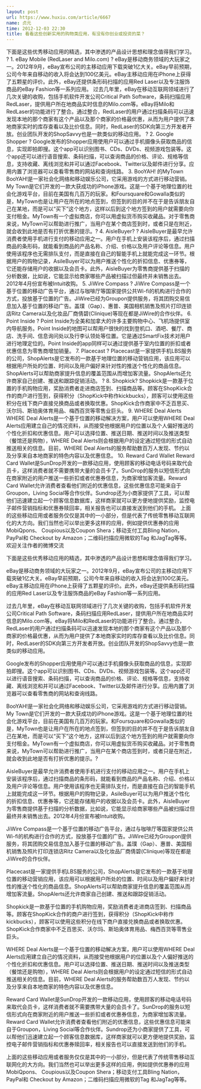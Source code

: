 ```yaml
---
layout: post
url: https://www.huxiu.com/article/6667
name: 贞元
time: 2012-12-03 22:30
title: 看看这些创新实用的购物类应用，有没有你创业或投资的菜？
---
```

下面是这些优秀移动应用的精选，其中渗透的产品设计思想和理念值得我们学习。 ? 1. eBay Mobile (RedLaser and Milo.com) ? eBay是移动商务领域的大玩家之一。2012年9月，eBay宣布公司的主移动应用下载突破1亿大关。eBay早前预期，公司今年来自移动的收入将会达到100亿美元。eBay主移动应用在iPhone上获得了五颗星的评价。此外，eBay还提供条形码扫描的应用Red Laser以及专注服饰商品的eBay Fashion等一系列应用。 过去几年里，eBay在移动互联网领域进行了几次关键的收购，包括手机软件开发公司Critical Path Software，条码扫描应用RedLaser，提供用户所在地商品实时信息的Milo.com等。eBay将Milo和RedLaser的功能进行了整合。通过整合，RedLaser的用户通过扫描条码可以迅速发现本地的那个商家有这个产品以及那个商家的价格最优惠，从而为用户提供了本地商家实时的库存查看以及比价信息。同时，RedLaser的SDK向第三方开发者开放。创业团队开发的ShopSavvy也是一款类似的移动应用。 ? 2. Google Shopper ? Google发布的Shopper应用使用户可以通过手机摄像头获取商品的信息，实现即拍即搜。这个app可以识别图书、CDs、DVDs、视频游戏包装等。这个app还可以进行语音搜索、条码扫描，可以查询商品的价格、评论、规格等信息，支持收藏、离线浏览和并可以通过Facebook、Twitter以及邮件进行分享。应用内置了浏览器可以查看零售商的网站和查询线路。 3. BooYAH! 的MyTown BooYAH!是一家社会化网络和移动娱乐公司，它采用游戏的方式进行移动营销。My Town是它们开发的一款大获成功的iPhone游戏。这是一个基于地理位置的社会化游戏平台，目前在美国有几百万的玩家。和Foursquare和Gowalla类似的是，MyTown也是让用户在所在的地点签到，但签到的目的并不在于是告诉朋友自己在某地，而是可以“买下”这个地方，这样以后到这个地方签到的用户就需要向你支付租金。MyTown有一个虚拟商店，你可以用虚拟货币购买收藏品。对于零售商来说，MyTown可以帮助进行推广，当用户在某个商店签到时，或者只是在附近，就会收到此地是否有打折优惠的提示。? 4. AisleBuyer? ? AisleBuyer是最早允许消费者使用手机进行支付的移动应用之一。用户在手机上安装该程序后，通过扫描商品的条形码，就能看到商品的产品名称、介绍、价格以及用户评论等信息。用户使用该程序也无需排队支付，而是直接在自己的智能手机上就能完成这一环节。根据用户的购物记录，AsileBuyer可以为用户推送个性化的折扣信息、优惠券等，它还能存储用户的收据以及会员卡。此外，AisleBuyer为零售商提供基于扫描的分析数据，比如说，它能显示给商家哪些产品被扫描过但最终并未销售出去。2012年4月份宣布被Intuit收购。 5. JiWire Compass ? JiWire Compass是一个基于位置的移动广告平台，通过与咖啡厅等国家提供公共Wi-fi的机构进行合作的方式，投放基于位置的广告。JiWire已经为Groupon提供服务，将其团购交易信息加入基于位置的移动广告。盖璞（Gap）、惠普、美国相机销售及照片打印连锁店Ritz Camera以及化妆品厂商倩碧(Clinique)等现在都是JiWire的合作伙伴。 6. Point Inside ? Point Inside为全美和加拿大的许多主要购物中心、飞机场提供室内导航服务。Point Inside的地图可以帮用户很快的找到登机口、酒吧、餐厅、商店、洗手间、信息询问处以及行李认领处等位置。它是通过SmartFix技术对用户进行地理定位的。Point Inside的app同样可以通过提供基于室内位置的折扣或者优惠信息为零售商增加销量。 7. Placecast ? Placecast是一家提供手机LBS服务的公司，ShopAlerts是它发布的一款基于地理位置的移动营销应用，该应用可以根据用户所处的位置、时间以及用户偏好来针对性的推送个性化的商品信息。ShopAlerts可以帮助商家提升信息的覆盖范围从而增加客流量。ShopAlerts还允许商家自己创建、推送和跟踪促销活动。 ? 8. Shopkick? Shopkick是一款基于位置的手机购物应用，奖励消费者走进商店签到、扫描商品等。顾客在ShopKick合作的商户进行签到，获得积分（ShopKick中称作kickbucks），顾客可以使用这些积分在线下商户直接兑换商品或者换取优惠。ShopKick合作商家中不乏百思买、沃尔玛、斯珀奥体育用品、梅西百货等零售业巨头。 9. WHERE Deal Alerts WHERE Deal Alerts是一个基于位置的移动解决方案，用户可以使用WHERE Deal Alerts应用建立自己的情况资料，从而接受他根据用户的位置以及个人偏好推送的个性化折扣和优惠信息。用户可以选择位置、推送日期、推送时间以及推送类型（餐馆还是购物），WHERE Deal Alerts则会根据用户的设定通过短信的形式自动推送相关的信息。目前，WHERE Deal Alerts的服务帮助数百万人发现、节约以及分享来自本地商家的特色内容以及优惠信息。 10. Reward Card Wallet Reward Card Wallet是SunDrop开发的一款移动应用，使用顾客的移动电话号码来取代会员卡，这样消费者就不需要携带大量的会员卡了。SunDrop的服务以短信形式向在商家附近的用户推送一些折扣或者优惠券信息，为商家增加客流量。Reward Card Wallet允许消费者查看他们附近的优惠信息，这些优惠信息可能来自于Groupon，Living Social等合作伙伴。Sundrop还为小商家提供了工具，可以帮他们迅速建立起一个顾客信息数据库，这样商家就可以更方便地提供奖励，监控电子邮件营销指标和优惠券赎回率，相关报告也可以直接发送到他们的手机。 上面的这些移动应用或者服务仅仅是其中的一小部分，但是代表了传统零售移动互联网化的大方向。我们当然也可以举出更多这样的应用，例如提供优惠券的应用MobiQpons、 Coupious以及Coupon Shera；移动支付工具Bling Nation，PayPal和 Checkout by Amazon；二维码扫描应用微软的Tag 和JagTag等等。 欢迎关注作者的微博交流

下面是这些优秀移动应用的精选，其中渗透的产品设计思想和理念值得我们学习。

eBay是移动商务领域的大玩家之一。2012年9月，eBay宣布公司的主移动应用下载突破1亿大关。eBay早前预期，公司今年来自移动的收入将会达到100亿美元。eBay主移动应用在iPhone上获得了五颗星的评价。此外，eBay还提供条形码扫描的应用Red Laser以及专注服饰商品的eBay Fashion等一系列应用。

过去几年里，eBay在移动互联网领域进行了几次关键的收购，包括手机软件开发公司Critical Path Software，条码扫描应用RedLaser，提供用户所在地商品实时信息的Milo.com等。eBay将Milo和RedLaser的功能进行了整合。通过整合，RedLaser的用户通过扫描条码可以迅速发现本地的那个商家有这个产品以及那个商家的价格最优惠，从而为用户提供了本地商家实时的库存查看以及比价信息。同时，RedLaser的SDK向第三方开发者开放。创业团队开发的ShopSavvy也是一款类似的移动应用。

Google发布的Shopper应用使用户可以通过手机摄像头获取商品的信息，实现即拍即搜。这个app可以识别图书、CDs、DVDs、视频游戏包装等。这个app还可以进行语音搜索、条码扫描，可以查询商品的价格、评论、规格等信息，支持收藏、离线浏览和并可以通过Facebook、Twitter以及邮件进行分享。应用内置了浏览器可以查看零售商的网站和查询线路。

BooYAH!是一家社会化网络和移动娱乐公司，它采用游戏的方式进行移动营销。My Town是它们开发的一款大获成功的iPhone游戏。这是一个基于地理位置的社会化游戏平台，目前在美国有几百万的玩家。和Foursquare和Gowalla类似的是，MyTown也是让用户在所在的地点签到，但签到的目的并不在于是告诉朋友自己在某地，而是可以“买下”这个地方，这样以后到这个地方签到的用户就需要向你支付租金。MyTown有一个虚拟商店，你可以用虚拟货币购买收藏品。对于零售商来说，MyTown可以帮助进行推广，当用户在某个商店签到时，或者只是在附近，就会收到此地是否有打折优惠的提示。?

AisleBuyer是最早允许消费者使用手机进行支付的移动应用之一。用户在手机上安装该程序后，通过扫描商品的条形码，就能看到商品的产品名称、介绍、价格以及用户评论等信息。用户使用该程序也无需排队支付，而是直接在自己的智能手机上就能完成这一环节。根据用户的购物记录，AsileBuyer可以为用户推送个性化的折扣信息、优惠券等，它还能存储用户的收据以及会员卡。此外，AisleBuyer为零售商提供基于扫描的分析数据，比如说，它能显示给商家哪些产品被扫描过但最终并未销售出去。2012年4月份宣布被Intuit收购。

JiWire Compass是一个基于位置的移动广告平台，通过与咖啡厅等国家提供公共Wi-fi的机构进行合作的方式，投放基于位置的广告。JiWire已经为Groupon提供服务，将其团购交易信息加入基于位置的移动广告。盖璞（Gap）、惠普、美国相机销售及照片打印连锁店Ritz Camera以及化妆品厂商倩碧(Clinique)等现在都是JiWire的合作伙伴。

Placecast是一家提供手机LBS服务的公司，ShopAlerts是它发布的一款基于地理位置的移动营销应用，该应用可以根据用户所处的位置、时间以及用户偏好来针对性的推送个性化的商品信息。ShopAlerts可以帮助商家提升信息的覆盖范围从而增加客流量。ShopAlerts还允许商家自己创建、推送和跟踪促销活动。

Shopkick是一款基于位置的手机购物应用，奖励消费者走进商店签到、扫描商品等。顾客在ShopKick合作的商户进行签到，获得积分（ShopKick中称作kickbucks），顾客可以使用这些积分在线下商户直接兑换商品或者换取优惠。ShopKick合作商家中不乏百思买、沃尔玛、斯珀奥体育用品、梅西百货等零售业巨头。

WHERE Deal Alerts是一个基于位置的移动解决方案，用户可以使用WHERE Deal Alerts应用建立自己的情况资料，从而接受他根据用户的位置以及个人偏好推送的个性化折扣和优惠信息。用户可以选择位置、推送日期、推送时间以及推送类型（餐馆还是购物），WHERE Deal Alerts则会根据用户的设定通过短信的形式自动推送相关的信息。目前，WHERE Deal Alerts的服务帮助数百万人发现、节约以及分享来自本地商家的特色内容以及优惠信息。

Reward Card Wallet是SunDrop开发的一款移动应用，使用顾客的移动电话号码来取代会员卡，这样消费者就不需要携带大量的会员卡了。SunDrop的服务以短信形式向在商家附近的用户推送一些折扣或者优惠券信息，为商家增加客流量。Reward Card Wallet允许消费者查看他们附近的优惠信息，这些优惠信息可能来自于Groupon，Living Social等合作伙伴。Sundrop还为小商家提供了工具，可以帮他们迅速建立起一个顾客信息数据库，这样商家就可以更方便地提供奖励，监控电子邮件营销指标和优惠券赎回率，相关报告也可以直接发送到他们的手机。

上面的这些移动应用或者服务仅仅是其中的一小部分，但是代表了传统零售移动互联网化的大方向。我们当然也可以举出更多这样的应用，例如提供优惠券的应用MobiQpons、 Coupious以及Coupon Shera；移动支付工具Bling Nation，PayPal和 Checkout by Amazon；二维码扫描应用微软的Tag 和JagTag等等。

